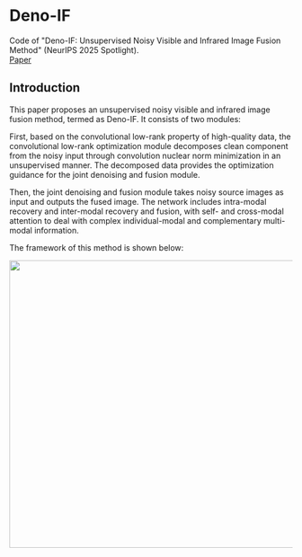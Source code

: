 # Deno-IF
Code of "Deno-IF: Unsupervised Noisy Visible and Infrared Image Fusion Method" (NeurIPS 2025 Spotlight).<br>
[Paper](https://github.com/hanna-xu/Deno-IF/blob/main/paper.pdf)

## Introduction
This paper proposes an unsupervised noisy visible and infrared image fusion method, termed as Deno-IF. It consists of two modules:

First, based on the convolutional low-rank property of high-quality data, the convolutional low-rank optimization module decomposes clean
component from the noisy input through convolution nuclear norm minimization in an unsupervised manner. The decomposed data provides the optimization guidance for the joint denoising and fusion module. 

Then, the joint denoising and fusion module takes noisy source images as input and outputs the fused image. The network includes intra-modal recovery and inter-modal recovery and fusion, with self- and cross-modal attention to deal with complex individual-modal and complementary multi-modal information. 

The framework of this method is shown below:
<div align=center><img src="https://github.com/hanna-xu/others/blob/master/images/Deno-IF_framework.png" width="870" height="512"/></div>
<br>
